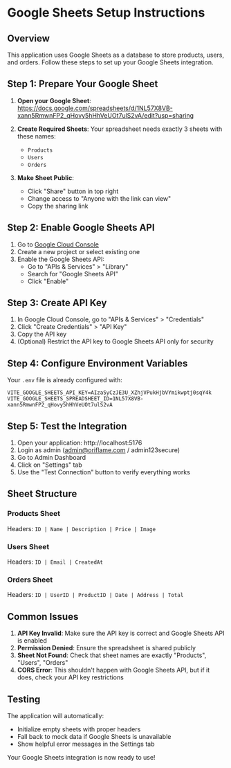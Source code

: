 # Google Sheets Setup Instructions

## Overview
This application uses Google Sheets as a database to store products, users, and orders. Follow these steps to set up your Google Sheets integration.

## Step 1: Prepare Your Google Sheet

1. **Open your Google Sheet**: https://docs.google.com/spreadsheets/d/1NL57X8VB-xann5RmwnFP2_qHovy5hHhVeUOt7ulS2vA/edit?usp=sharing

2. **Create Required Sheets**: Your spreadsheet needs exactly 3 sheets with these names:
   - `Products`
   - `Users` 
   - `Orders`

3. **Make Sheet Public**:
   - Click "Share" button in top right
   - Change access to "Anyone with the link can view"
   - Copy the sharing link

## Step 2: Enable Google Sheets API

1. Go to [Google Cloud Console](https://console.cloud.google.com/)
2. Create a new project or select existing one
3. Enable the Google Sheets API:
   - Go to "APIs & Services" > "Library"
   - Search for "Google Sheets API"
   - Click "Enable"

## Step 3: Create API Key

1. In Google Cloud Console, go to "APIs & Services" > "Credentials"
2. Click "Create Credentials" > "API Key"
3. Copy the API key
4. (Optional) Restrict the API key to Google Sheets API only for security

## Step 4: Configure Environment Variables

Your `.env` file is already configured with:
```env
VITE_GOOGLE_SHEETS_API_KEY=AIzaSyCzJE3U_XZhjVPukHjbVYmikwptj0sqY4k
VITE_GOOGLE_SHEETS_SPREADSHEET_ID=1NL57X8VB-xann5RmwnFP2_qHovy5hHhVeUOt7ulS2vA
```

## Step 5: Test the Integration

1. Open your application: http://localhost:5176
2. Login as admin (admin@oriflame.com / admin123secure)
3. Go to Admin Dashboard
4. Click on "Settings" tab
5. Use the "Test Connection" button to verify everything works

## Sheet Structure

### Products Sheet
Headers: `ID | Name | Description | Price | Image`

### Users Sheet  
Headers: `ID | Email | CreatedAt`

### Orders Sheet
Headers: `ID | UserID | ProductID | Date | Address | Total`

## Common Issues

1. **API Key Invalid**: Make sure the API key is correct and Google Sheets API is enabled
2. **Permission Denied**: Ensure the spreadsheet is shared publicly
3. **Sheet Not Found**: Check that sheet names are exactly "Products", "Users", "Orders"
4. **CORS Error**: This shouldn't happen with Google Sheets API, but if it does, check your API key restrictions

## Testing

The application will automatically:
- Initialize empty sheets with proper headers
- Fall back to mock data if Google Sheets is unavailable
- Show helpful error messages in the Settings tab

Your Google Sheets integration is now ready to use!
